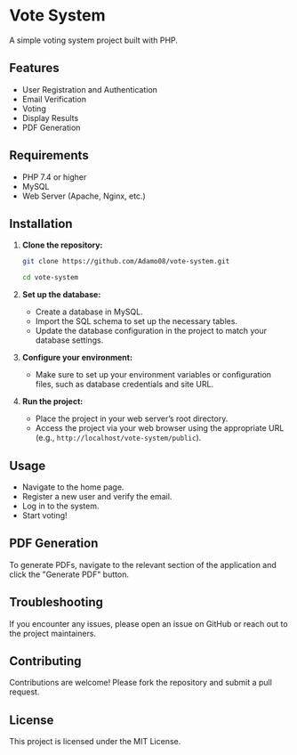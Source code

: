 # Vote System

A simple voting system project built with PHP.

## Features

- User Registration and Authentication
- Email Verification
- Voting
- Display Results
- PDF Generation

## Requirements

- PHP 7.4 or higher
- MySQL
- Web Server (Apache, Nginx, etc.)

## Installation

1. **Clone the repository:**
   
    ```bash
    git clone https://github.com/Adamo08/vote-system.git
    ```
    ```bash
    cd vote-system
    ```

3. **Set up the database:**

    - Create a database in MySQL.
    - Import the SQL schema to set up the necessary tables.
    - Update the database configuration in the project to match your database settings.

4. **Configure your environment:**

    - Make sure to set up your environment variables or configuration files, such as database credentials and site URL.

5. **Run the project:**

    - Place the project in your web server’s root directory.
    - Access the project via your web browser using the appropriate URL (e.g., `http://localhost/vote-system/public`).

## Usage

- Navigate to the home page.
- Register a new user and verify the email.
- Log in to the system.
- Start voting!

## PDF Generation

To generate PDFs, navigate to the relevant section of the application and click the "Generate PDF" button.

## Troubleshooting

If you encounter any issues, please open an issue on GitHub or reach out to the project maintainers.

## Contributing

Contributions are welcome! Please fork the repository and submit a pull request.

## License

This project is licensed under the MIT License.
